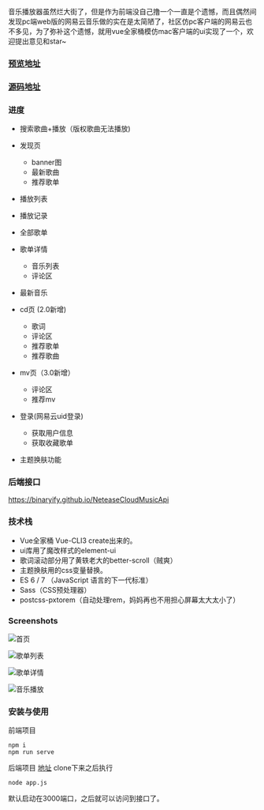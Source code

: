 

音乐播放器虽然烂大街了，但是作为前端没自己撸一个一直是个遗憾，而且偶然间发现pc端web版的网易云音乐做的实在是太简陋了，社区仿pc客户端的网易云也不多见，为了弥补这个遗憾，就用vue全家桶模仿mac客户端的ui实现了一个，欢迎提出意见和star~

### [预览地址](http://shanshihao.cn)
### [源码地址](https://github.com/sl1673495/vue-netease-music) 

### 进度 
* 搜索歌曲+播放（版权歌曲无法播放)
* 发现页
  * banner图
  * 最新歌曲
  * 推荐歌单
* 播放列表
* 播放记录
* 全部歌单
* 歌单详情
  * 音乐列表
  * 评论区
* 最新音乐
* cd页 (2.0新增)
  * 歌词
  * 评论区
  * 推荐歌单
  * 推荐歌曲
* mv页（3.0新增）
  * 评论区
  * 推荐mv  
* 登录(网易云uid登录)
  * 获取用户信息
  * 获取收藏歌单

* 主题换肤功能

### 后端接口
https://binaryify.github.io/NeteaseCloudMusicApi

### 技术栈
* Vue全家桶 Vue-CLI3 create出来的。
* ui库用了魔改样式的element-ui
* 歌词滚动部分用了黄轶老大的better-scroll（贼爽）
* 主题换肤用的css变量替换。
* ES 6 / 7 （JavaScript 语言的下一代标准）
* Sass（CSS预处理器）
* postcss-pxtorem（自动处理rem，妈妈再也不用担心屏幕太大太小了）

### Screenshots

![首页](https://user-images.githubusercontent.com/23615778/62509203-da358580-b83c-11e9-97b3-367fb06a8347.png)


![歌单列表](https://user-images.githubusercontent.com/23615778/62509204-dace1c00-b83c-11e9-8d3f-0bcb93e3aab7.png)


![歌单详情](https://user-images.githubusercontent.com/23615778/62509201-d99cef00-b83c-11e9-8e4b-b122b8b94468.png)


![音乐播放](https://user-images.githubusercontent.com/23615778/62509202-da358580-b83c-11e9-98e1-530e5741ff56.png)

### 安装与使用 
前端项目
```
npm i
npm run serve
```

后端项目 [地址](https://github.com/Binaryify/NeteaseCloudMusicApi)
clone下来之后执行
```
node app.js
```
默认启动在3000端口，之后就可以访问到接口了。

